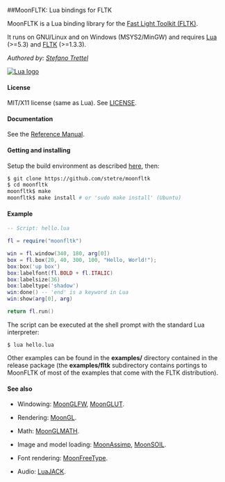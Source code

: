 ##MoonFLTK: Lua bindings for FLTK

MoonFLTK is a Lua binding library for the [Fast Light Toolkit (FLTK)](http://www.fltk.org/).

It runs on GNU/Linux and on Windows (MSYS2/MinGW) and requires [Lua](http://www.lua.org/) (>=5.3)
and [FLTK](http://www.fltk.org/software.php) (>=1.3.3).

_Authored by:_ _[Stefano Trettel](https://www.linkedin.com/in/stetre)_

[![Lua logo](./doc/powered-by-lua.gif)](http://www.lua.org/)

#### License

MIT/X11 license (same as Lua). See [LICENSE](./LICENSE).

#### Documentation

See the [Reference Manual](https://stetre.github.io/moonfltk/doc/index.html).

#### Getting and installing

Setup the build environment as described [here](./SETUP.md), then:

```sh
$ git clone https://github.com/stetre/moonfltk
$ cd moonfltk
moonfltk$ make
moonfltk$ make install # or 'sudo make install' (Ubuntu)
```

#### Example

```lua
-- Script: hello.lua

fl = require("moonfltk")

win = fl.window(340, 180, arg[0])
box = fl.box(20, 40, 300, 100, "Hello, World!");
box:box('up box')
box:labelfont(fl.BOLD + fl.ITALIC)
box:labelsize(36)
box:labeltype('shadow')
win:done() -- 'end' is a keyword in Lua
win:show(arg[0], arg)

return fl.run()
```

The script can be executed at the shell prompt with the standard Lua interpreter:

```shell
$ lua hello.lua
```

Other examples can be found in the **examples/** directory contained in the release package
(the **examples/fltk** subdirectory contains portings to MoonFLTK of most of the examples
that come with the FLTK distribution).

#### See also

* Windowing:
[MoonGLFW](https://github.com/stetre/moonglfw),
[MoonGLUT](https://github.com/stetre/moonglut).

* Rendering:
[MoonGL](https://github.com/stetre/moongl).

* Math:
[MoonGLMATH](https://github.com/stetre/moonglmath).

* Image and model loading:
[MoonAssimp](https://github.com/stetre/moonassimp),
[MoonSOIL](https://github.com/stetre/moonsoil).

* Font rendering:
[MoonFreeType](https://github.com/stetre/moonfreetype).

* Audio:
[LuaJACK](https://github.com/stetre/luajack).

